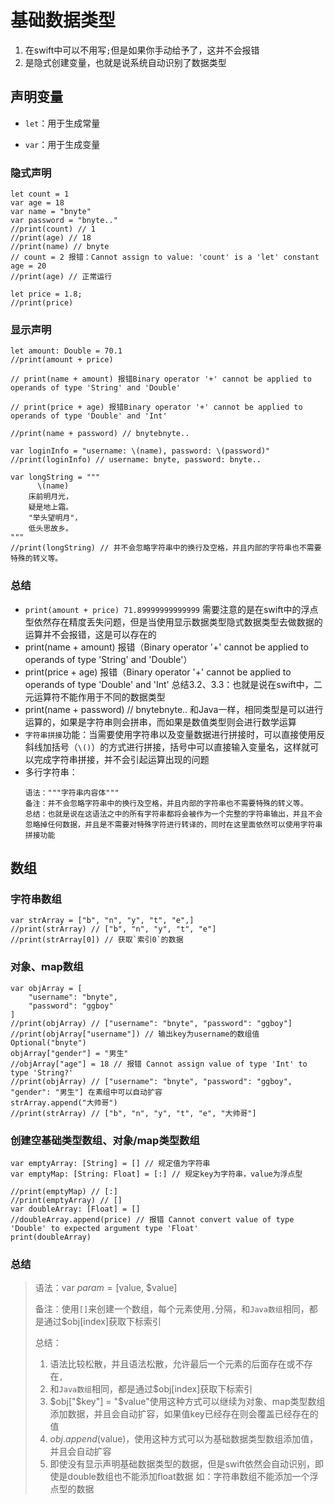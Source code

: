 # 基础数据类型

1. 在swift中可以不用写`;`但是如果你手动给予了，这并不会报错
2. 是隐式创建变量，也就是说系统自动识别了数据类型

## 声明变量

- `let`：用于生成常量

- `var`：用于生成变量

### 隐式声明

```
let count = 1 
var age = 18 
var name = "bnyte"
var password = "bnyte.."
//print(count) // 1
//print(age) // 18
//print(name) // bnyte
// count = 2 报错：Cannot assign to value: 'count' is a 'let' constant
age = 20
//print(age) // 正常运行

let price = 1.8;
//print(price)
```

### 显示声明

```
let amount: Double = 70.1
//print(amount + price)

// print(name + amount) 报错Binary operator '+' cannot be applied to operands of type 'String' and 'Double'

// print(price + age) 报错Binary operator '+' cannot be applied to operands of type 'Double' and 'Int'

//print(name + password) // bnytebnyte..

var loginInfo = "username: \(name), password: \(password)"
//print(loginInfo) // username: bnyte, password: bnyte..

var longString = """
      \(name)
    床前明月光，
    疑是地上霜。
    "举头望明月"，
    低头思故乡。
"""
//print(longString) // 并不会忽略字符串中的换行及空格，并且内部的字符串也不需要特殊的转义等。
```

### 总结

- `print(amount + price) 71.89999999999999`
需要注意的是在swift中的浮点型依然存在精度丢失问题，但是当使用显示数据类型隐式数据类型去做数据的运算并不会报错，这是可以存在的
- print(name + amount) 报错（Binary operator '+' cannot be applied to operands of type 'String' and 'Double'）
- print(price + age) 报错（Binary operator '+' cannot be applied to operands of type 'Double' and 'Int'
总结3.2、3.3：也就是说在swift中，二元运算符不能作用于不同的数据类型
- print(name + password) // bnytebnyte.. 和Java一样，相同类型是可以进行运算的，如果是字符串则会拼串，而如果是数值类型则会进行数学运算
- `字符串拼接`功能：当需要使用字符串以及变量数据进行拼接时，可以直接使用反斜线加括号（`\()`）的方式进行拼接，括号中可以直接输入变量名，这样就可以完成字符串拼接，并不会引起运算出现的问题
- 多行字符串：
    ```
    语法："""字符串内容体"""
    备注：并不会忽略字符串中的换行及空格，并且内部的字符串也不需要特殊的转义等。
    总结：也就是说在这语法之中的所有字符串都将会被作为一个完整的字符串输出，并且不会忽略掉任何数据，并且是不需要对特殊字符进行转译的，同时在这里面依然可以使用字符串拼接功能
    ```

## 数组

### 字符串数组
```
var strArray = ["b", "n", "y", "t", "e",]
//print(strArray) // ["b", "n", "y", "t", "e"]
//print(strArray[0]) // 获取`索引0`的数据
```

### 对象、map数组
```
var objArray = [
    "username": "bnyte",
    "password": "ggboy"
]
//print(objArray) // ["username": "bnyte", "password": "ggboy"]
//print(objArray["username"]) // 输出key为username的数组值  Optional("bnyte")
objArray["gender"] = "男生"
//objArray["age"] = 18 // 报错 Cannot assign value of type 'Int' to type 'String?'
//print(objArray) // ["username": "bnyte", "password": "ggboy", "gender": "男生"] 在素组中可以自动扩容
strArray.append("大帅哥")
//print(strArray) // ["b", "n", "y", "t", "e", "大帅哥"]
```

### 创建空基础类型数组、对象/map类型数组

```
var emptyArray: [String] = [] // 规定值为字符串
var emptyMap: [String: Float] = [:] // 规定key为字符串，value为浮点型

//print(emptyMap) // [:]
//print(emptyArray) // []
var doubleArray: [Float] = []
//doubleArray.append(price) // 报错 Cannot convert value of type 'Double' to expected argument type 'Float'
print(doubleArray)
```
### 总结

> 语法：var $param = [$value, $value]
> 
> 备注：使用`[]`来创建一个数组，每个元素使用`,`分隔，和`Java数组`相同，都是通过$obj[index]获取下标索引
> 
> 总结：
> 1. 语法比较松散，并且语法松散，允许最后一个元素的后面存在或不存在`,`
> 2. 和`Java数组`相同，都是通过$obj[index]获取下标索引
> 3. $obj["$key"] = "$value"使用这种方式可以继续为对象、map类型数组添加数据，并且会自动扩容，如果值key已经存在则会覆盖已经存在的值
> 4. $obj.append($value)，使用这种方式可以为基础数据类型数组添加值，并且会自动扩容
> 5. 即使没有显示声明基础数据类型的数据，但是swift依然会自动识别，即使是double数组也不能添加float数据 如：字符串数组不能添加一个浮点型的数据
